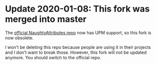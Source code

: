 # Update 2020-01-08: This fork was merged into master

The [official NaughtyAttributes repo](https://github.com/dbrizov/NaughtyAttributes/tree/upm) now has UPM support, so this fork is now obsolete.

I won't be deleting this repo because people are using it in their projects and I don't want to break those. However, this fork will not be updated anymore. You should switch to the official repo.
